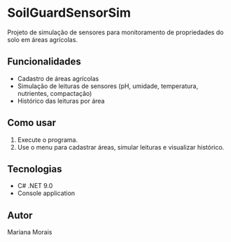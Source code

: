 # SoilGuardSensorSim

Projeto de simulação de sensores para monitoramento de propriedades do solo em áreas agrícolas.

## Funcionalidades

- Cadastro de áreas agrícolas
- Simulação de leituras de sensores (pH, umidade, temperatura, nutrientes, compactação)
- Histórico das leituras por área

## Como usar

1. Execute o programa.
2. Use o menu para cadastrar áreas, simular leituras e visualizar histórico.

## Tecnologias

- C# .NET 9.0
- Console application

## Autor

Mariana Morais
